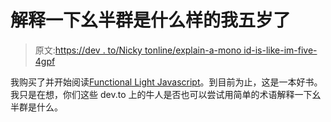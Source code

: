 # 解释一下幺半群是什么样的我五岁了

> 原文:[https://dev . to/Nicky tonline/explain-a-mono id-is-like-im-five-4gpf](https://dev.to/nickytonline/explain-what-a-monoid-is-like-im-five-4gpf)

我购买了并开始阅读[Functional Light Javascript](https://github.com/getify/Functional-Light-JS)。到目前为止，这是一本好书。我只是在想，你们这些 dev.to 上的牛人是否也可以尝试用简单的术语解释一下幺半群是什么。